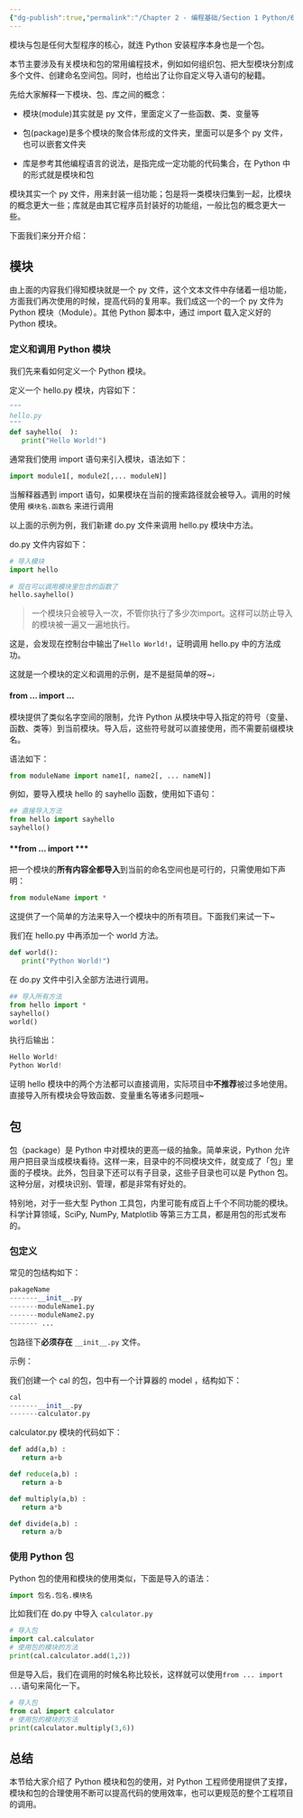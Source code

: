 ```yaml
---
{"dg-publish":true,"permalink":"/Chapter 2 - 编程基础/Section 1 Python/6. Python 模块与包/"}
---
```


模块与包是任何大型程序的核心，就连 Python 安装程序本身也是一个包。

  

本节主要涉及有关模块和包的常用编程技术，例如如何组织包、把大型模块分割成多个文件、创建命名空间包。同时，也给出了让你自定义导入语句的秘籍。

  

先给大家解释一下模块、包、库之间的概念：

- 模块(module)其实就是 py 文件，里面定义了一些函数、类、变量等
    
- 包(package)是多个模块的聚合体形成的文件夹，里面可以是多个 py 文件，也可以嵌套文件夹
    
- 库是参考其他编程语言的说法，是指完成一定功能的代码集合，在 Python 中的形式就是模块和包
    

  

模块其实一个 py 文件，用来封装一组功能；包是将一类模块归集到一起，比模块的概念更大一些；库就是由其它程序员封装好的功能组，一般比包的概念更大一些。

  

下面我们来分开介绍：

## **模块**

由上面的内容我们得知模块就是一个 py 文件，这个文本文件中存储着一组功能，方面我们再次使用的时候，提高代码的复用率。我们成这一个的一个 py 文件为 Python 模块（Module）。其他 Python 脚本中，通过 import 载入定义好的 Python 模块。

### **定义和调用 Python 模块**

我们先来看如何定义一个 Python 模块。

  

定义一个 hello.py 模块，内容如下：

```Python
"""
hello.py
"""
def sayhello(  ):
   print("Hello World!")
```

通常我们使用 import 语句来引入模块，语法如下：

```Python
import module1[, module2[,... moduleN]]
```

当解释器遇到 import 语句，如果模块在当前的搜索路径就会被导入。调用的时候使用 `模块名.函数名` 来进行调用

  

以上面的示例为例，我们新建 do.py 文件来调用 hello.py 模块中方法。

  

do.py 文件内容如下：

```Python
# 导入模块
import hello
 
# 现在可以调用模块里包含的函数了
hello.sayhello()
```

> 一个模块只会被导入一次，不管你执行了多少次import。这样可以防止导入的模块被一遍又一遍地执行。

这是，会发现在控制台中输出了`Hello World!`，证明调用 hello.py 中的方法成功。

  

这就是一个模块的定义和调用的示例，是不是挺简单的呀~♩

  

#### **from ... import ...**

模块提供了类似名字空间的限制，允许 Python 从模块中导入指定的符号（变量、函数、类等）到当前模块。导入后，这些符号就可以直接使用，而不需要前缀模块名。

  

语法如下：

```Python
from moduleName import name1[, name2[, ... nameN]]
```

例如，要导入模块 hello 的 sayhello 函数，使用如下语句：

```Python
## 直接导入方法
from hello import sayhello
sayhello()
```

#### **from … import ***

把一个模块的**所有内容全都导入**到当前的命名空间也是可行的，只需使用如下声明：

```Python
from moduleName import *
```

这提供了一个简单的方法来导入一个模块中的所有项目。下面我们来试一下~

  

我们在 hello.py 中再添加一个 world 方法。

```Python
def world():
   print("Python World!")
```

在 do.py 文件中引入全部方法进行调用。

```Python
## 导入所有方法
from hello import *
sayhello()
world()
```

执行后输出：

```Python
Hello World!
Python World!
```

证明 hello 模块中的两个方法都可以直接调用，实际项目中**不推荐**被过多地使用。直接导入所有模块会导致函数、变量重名等诸多问题哦~

  

## **包**

包（package）是 Python 中对模块的更高一级的抽象。简单来说，Python 允许用户把目录当成模块看待。这样一来，目录中的不同模块文件，就变成了「包」里面的子模块。此外，包目录下还可以有子目录，这些子目录也可以是 Python 包。这种分层，对模块识别、管理，都是非常有好处的。

  

特别地，对于一些大型 Python 工具包，内里可能有成百上千个不同功能的模块。科学计算领域，SciPy, NumPy, Matplotlib 等第三方工具，都是用包的形式发布的。

  

### **包定义**

常见的包结构如下：

```Python
pakageName
-------__init__.py
-------moduleName1.py
-------moduleName2.py
------- ...
```

包路径下**必须存在** `__init__.py` 文件。

  

示例：

我们创建一个 cal 的包，包中有一个计算器的 model ，结构如下：

```Python
cal
-------__init__.py
-------calculator.py
```

calculator.py 模块的代码如下：

```Python
def add(a,b) :
   return a+b

def reduce(a,b) :
   return a-b

def multiply(a,b) :
   return a*b

def divide(a,b) :
   return a/b
```

### **使用 Python 包**

Python 包的使用和模块的使用类似，下面是导入的语法：

```Python
import 包名.包名.模块名
```

比如我们在 do.py 中导入 `calculator.py`

```Python
# 导入包
import cal.calculator
# 使用包的模块的方法
print(cal.calculator.add(1,2))
```

但是导入后，我们在调用的时候名称比较长，这样就可以使用`from ... import ...`语句来简化一下。

```Python
# 导入包
from cal import calculator
# 使用包的模块的方法
print(calculator.multiply(3,6))
```

## **总结**

本节给大家介绍了 Python 模块和包的使用，对 Python 工程师使用提供了支撑，模块和包的合理使用不断可以提高代码的使用效率，也可以更规范的整个工程项目的调用。